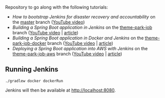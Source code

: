 Repository to go along with the following tutorials: 

* *How to bootstrap Jenkins for disaster recovery and accountability* on the [master](do) branch 
([YouTube video](https://youtu.be/s7dw0ahriQY))
* *Building a Spring Boot application in Jenkins* on the [theme-park-job](https://github.com/tkgregory/jenkins-demo/tree/theme-park-job) 
branch ([YouTube video](https://youtu.be/sCcuUMn1vdM) | [article](https://tomgregory.com/building-a-spring-boot-application-in-jenkins/))
* *Building a Spring Boot application in Docker and Jenkins* on the [theme-park-job-docker](https://github.com/tkgregory/jenkins-demo/tree/theme-park-job-docker) branch
 ([YouTube video](https://youtu.be/Kc3Vw5vk1Lw) | [article](https://www.youtube.com/redirect?redir_token=E248KK1vOMl4QjSMqDmEO1Hq9Rl8MTU5MDM0MTg5NEAxNTkwMjU1NDk0&q=https%3A%2F%2Ftomgregory.com%2Fbuilding-a-spring-boot-application-in-docker-and-jenkins%2F&event=video_description&v=Kc3Vw5vk1Lw))
* *Deploying a Spring Boot application into AWS with Jenkins* on the [theme-park-job-aws](https://github.com/tkgregory/jenkins-demo/tree/theme-park-job-aws) branch
 ([YouTube video](https://youtu.be/5xh0nAYeZNc) | [article](https://www.youtube.com/redirect?q=https%3A%2F%2Ftomgregory.com%2Fdeploying-a-spring-boot-application-into-aws-with-jenkins%2F&v=5xh0nAYeZNc&event=video_description&redir_token=dGMvj5k7_gK1m_rEu4sZr2ug7D18MTU5MDM0MTk3OUAxNTkwMjU1NTc5))

## Running Jenkins

`./gradlew docker dockerRun`

Jenkins will then be available at [http://localhost:8080](http://localhost:8080).